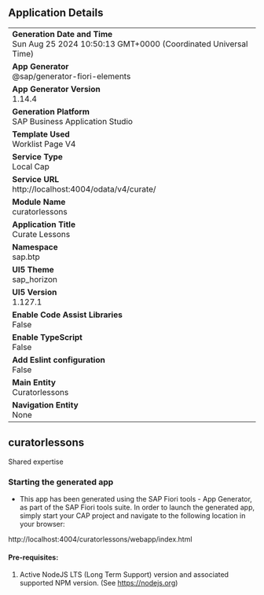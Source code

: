 ## Application Details
|               |
| ------------- |
|**Generation Date and Time**<br>Sun Aug 25 2024 10:50:13 GMT+0000 (Coordinated Universal Time)|
|**App Generator**<br>@sap/generator-fiori-elements|
|**App Generator Version**<br>1.14.4|
|**Generation Platform**<br>SAP Business Application Studio|
|**Template Used**<br>Worklist Page V4|
|**Service Type**<br>Local Cap|
|**Service URL**<br>http://localhost:4004/odata/v4/curate/|
|**Module Name**<br>curatorlessons|
|**Application Title**<br>Curate Lessons|
|**Namespace**<br>sap.btp|
|**UI5 Theme**<br>sap_horizon|
|**UI5 Version**<br>1.127.1|
|**Enable Code Assist Libraries**<br>False|
|**Enable TypeScript**<br>False|
|**Add Eslint configuration**<br>False|
|**Main Entity**<br>Curatorlessons|
|**Navigation Entity**<br>None|

## curatorlessons

Shared expertise

### Starting the generated app

-   This app has been generated using the SAP Fiori tools - App Generator, as part of the SAP Fiori tools suite.  In order to launch the generated app, simply start your CAP project and navigate to the following location in your browser:

http://localhost:4004/curatorlessons/webapp/index.html

#### Pre-requisites:

1. Active NodeJS LTS (Long Term Support) version and associated supported NPM version.  (See https://nodejs.org)


